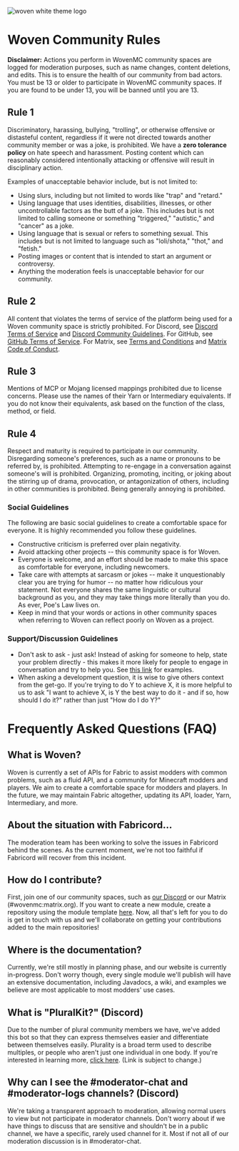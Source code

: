 ![woven white theme logo](https://cdn.discordapp.com/attachments/754729493347827734/754864779524309012/light-title.png)
# Woven Community Rules

**Disclaimer:** Actions you perform in WovenMC community spaces are logged for moderation purposes, such as name changes, content deletions, and edits. This is to ensure the health of our community from bad actors.  
You must be 13 or older to participate in WovenMC community spaces. If you are found to be under 13, you will be banned until you are 13.

## Rule 1  
Discriminatory, harassing, bullying, "trolling", or otherwise offensive or distasteful content, regardless if it were not directed towards another community member or was a joke, is prohibited. We have a **zero tolerance policy** on hate speech and harassment. Posting content which can reasonably considered intentionally attacking or offensive will result in disciplinary action.

Examples of unacceptable behavior include, but is not limited to:
- Using slurs, including but not limited to words like "trap" and "retard."
- Using language that uses identities, disabilities, illnesses, or other uncontrollable factors as the butt of a joke. This includes but is not limited to calling someone or something "triggered," "autistic," and "cancer" as a joke.
- Using language that is sexual or refers to something sexual. This includes but is not limited to language such as "loli/shota," "thot," and "fetish."
- Posting images or content that is intended to start an argument or controversy.
- Anything the moderation feels is unacceptable behavior for our community.

## Rule 2
All content that violates the terms of service of the platform being used for a Woven community space is strictly prohibited. For Discord, see [Discord Terms of Service](https://discord.com/terms) and [Discord Community Guidelines](https://discord.com/guidelines). For GitHub, see [GitHub Terms of Service](https://docs.github.com/en/github/site-policy/github-terms-of-service). For Matrix, see [Terms and Conditions](https://www.matrix.org/legal/terms-and-conditions) and [Matrix Code of Conduct](https://www.matrix.org/legal/code-of-conduct).

## Rule 3
Mentions of MCP or Mojang licensed mappings prohibited due to license concerns. Please use the names of their Yarn or Intermediary equivalents. If you do not know their equivalents, ask based on the function of the class, method, or field.

## Rule 4
Respect and maturity is required to participate in our community. Disregarding someone's preferences, such as a name or pronouns to be referred by, is prohibited. Attempting to re-engage in a conversation against someone's will is prohibited. Organizing, promoting, inciting, or joking about the stirring up of drama, provocation, or antagonization of others, including in other communities is prohibited. Being generally annoying is prohibited.

### Social Guidelines
The following are basic social guidelines to create a comfortable space for everyone. It is highly recommended you follow these guidelines.
- Constructive criticism is preferred over plain negativity.
- Avoid attacking other projects -- this community space is for Woven.
- Everyone is welcome, and an effort should be made to make this space as comfortable for everyone, including newcomers.
- Take care with attempts at sarcasm or jokes -- make it unquestionably clear you are trying for humor -- no matter how ridiculous your statement. Not everyone shares the same linguistic or cultural background as you, and they may take things more literally than you do. As ever, Poe's Law lives on.
- Keep in mind that your words or actions in other community spaces when referring to Woven can reflect poorly on Woven as a project. 

### Support/Discussion Guidelines
- Don't ask to ask - just ask! Instead of asking for someone to help, state your problem directly - this makes it more likely for people to engage in conversation and try to help you. See [this link](http://sol.gfxile.net/dontask.html) for examples.
- When asking a development question, it is wise to give others context from the get-go. If you're trying to do Y to achieve X, it is more helpful to us to ask "I want to achieve X, is Y the best way to do it - and if so, how should I do it?" rather than just "How do I do Y?"

# Frequently Asked Questions (FAQ)

## What is Woven?
Woven is currently a set of APIs for Fabric to assist modders with common problems, such as a fluid API, and a community for Minecraft modders and players. We aim to create a comfortable space for modders and players. In the future, we may maintain Fabric altogether, updating its API, loader, Yarn, Intermediary, and more.

## About the situation with Fabricord...
The moderation team has been working to solve the issues in Fabricord behind the scenes. As the current moment, we're not too faithful if Fabricord will recover from this incident. 

## How do I contribute? 
First, join one of our community spaces, such as [our Discord](https://discord.gg/DCSJWqd) or our Matrix (#wovenmc:matrix.org). If you want to create a new module, create a repository using the module template [here](https://github.com/WovenMC/woven-api-module-template). Now, all that's left for you to do is get in touch with us and we'll collaborate on getting your contributions added to the main repositories!

## Where is the documentation?
Currently, we're still mostly in planning phase, and our website is currently in-progress. Don't worry though, every single module we'll publish will have an extensive documentation, including Javadocs, a wiki, and examples we believe are most applicable to most modders' use cases.

## What is "PluralKit?" (Discord)
Due to the number of plural community members we have, we've added this bot so that they can express themselves easier and differentiate between themselves easily. Plurality is a broad term used to describe multiples, or people who aren't just one individual in one body. If you're interested in learning more, [click here](https://pluralityresource.org/). (Link is subject to change.)

## Why can I see the #moderator-chat and #moderator-logs channels? (Discord)
We're taking a transparent approach to moderation, allowing normal users to view but not participate in moderator channels. Don't worry about if we have things to discuss that are sensitive and shouldn't be in a public channel, we have a specific, rarely used channel for it. Most if not all of our moderation discussion is in #moderator-chat.
